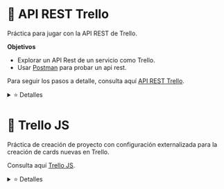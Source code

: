 # 💠 API REST Trello

Práctica para jugar con la API REST de Trello. 

**Objetivos**

+ Explorar un API Rest de un servicio como Trello.
+ Usar [Postman](https://www.postman.com/) para probar un api rest. 

Para seguir los pasos a detalle, consulta aquí [API REST Trello](https://github.com/LaunchX-InnovaccionVirtual/MissionNodeJS/blob/main/semanas/semana_4/6_api_rest_trello.md).

<details>

<summary> ⭐ Detalles </summary>

## Peticiones armadas de postman: Crear un tablero

+ Ve a la petición `POST Create Board` para crear un board.

1. En la sección de `params`, llenar los valores (aquí incluye el api key en el campo `key` y el token en `token`):

![POST Create board](https://github.com/DanielaBeltranCruz/Trello-JS/blob/master/images/api_rest_trello_1.PNG)

2. Da clic en `Send`, mira el response y verifica que el tablero nuevo se haya creado.

![Tablero creado](https://github.com/DanielaBeltranCruz/Trello-JS/blob/master/images/api_rest_trello_2.PNG)

3. Del response, hay un campo `id` que corresponde al ID del tablero que se acaba de crear, guárdalo.

## Peticiones armadas de postman: Obtener la lista de columnas del board creado

+ Abre el request `Get Lists of Cards by Board ID`.

1. Agrega el API KEY y el TOKEN.
2. Modifica la url, justo después de `/1/boards/` quita el valor que esta ahí y pon el ID del board creado anteriormente.

```
https://api.trello.com/1/boards/BOARDID/lists?key=APIKEY&token=TOKEN
```

3. Envía el request, y verifica la información que recibes. Deberás ver la lista de columnas que tienes en tu tablero:

![GET Lists](https://github.com/DanielaBeltranCruz/Trello-JS/blob/master/images/api_rest_trello_3.PNG)

## Peticiones armadas de postman: Agregar nuevas cards a la primer columna del tablero

+ Abre el request `POST Create Card By List Id`. 

1. Agrega los parámetros necesarios: `idList` (el id de la primer columna del paso anterior), `key`, `token`, y `name` (este es el título de la card nueva).

![POST Create Card](https://github.com/DanielaBeltranCruz/Trello-JS/blob/master/images/api_rest_trello_4.PNG)

2. Envía tu request y verifica que la respuesta sea éxitosa. Verifica que efectivamente se halla creado directo en la app de trello.

![Tablero](https://github.com/DanielaBeltranCruz/Trello-JS/blob/master/images/api_rest_trello_5.PNG)

![Tablero](https://github.com/DanielaBeltranCruz/Trello-JS/blob/master/images/api_rest_trello_6.PNG)

</details>

# 💠 Trello JS

Práctica de creación de proyecto con configuración externalizada para la creación de cards nuevas en Trello.

Consulta aquí [Trello JS](https://github.com/LaunchX-InnovaccionVirtual/MissionNodeJS/blob/main/semanas/semana_4/7_trello_js.md).

<details>

<summary> ⭐ Detalles </summary>

1. Crea un nuevo proyecto de js.
2. Agrega la siguiente dependencia que nos ayudará a tener configuración externalizada:
>`npm install dotenv --save`
3. Crea un script llamado app.js con lo siguiente:
   
```js
require('dotenv').config()

if(!process.env.TOKEN && !process.env.KEY){
  throw new Error('No hay configuración con Api Key y con Token')
}
```

4. Crea un archivo `.env` en la raíz del proyecto con el siguiente contenido, agrega el API KEY y el TOKEN de trello:

```
KEY="TrelloKeyHere"
TOKEN="Trellotokenhere"
```

5. Crea el archivo `.gitignore` e ignora el archivo `.env`. Como tiene información sensible NUNCA SE VERSIONA. Si se llega a versionar algún API KEY o TOKEN a GitHub, automáticamente se deshabilitará.

> Recuerda cada vez que se clone este proyecto, se tendrá que crear ese archivo .env con el API KEY y TOKEN de Trello.

6. Agrega la dependencia de Trello: `npm install trello --save`.
7. Crea el archivo `app.js` y copia el siguiente código:

```js
require('dotenv').config()

if(!process.env.TOKEN && !process.env.KEY){
  throw new Error('No hay configuración con Api Key y con Token')
}

let Trello = require("trello");
let trello = new Trello(process.env.KEY, process.env.TOKEN);

let cardTitle = `Card Nueva ${new Date()}`

trello.addCard(cardTitle, "LaunchX Card Description", "6264e42be72d295e64f5c083",
	function (error, trelloCard) {
		if (error) {
			console.log('Could not add card:', error);
		}
		else {
			console.log('Added card:', trelloCard);
		}
	});
```

Tablero de Trello

![Tablero](https://github.com/DanielaBeltranCruz/Trello-JS/blob/master/images/api_rest_trello_7.PNG)

## 🔹 Prueba del proyecto mismo

Ve al repositorio [trello-fork](https://github.com/DanielaBeltranCruz/trello-fork). Ahí se puede encontrar una modificación que se realizó al repositorio original [trello](https://github.com/norberteder/trello), se lanzan request a trello con un script que importa localmente el proyecto.

</details>

